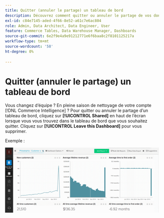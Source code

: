 ```yaml
---
title: Quitter (annuler le partage) un tableau de bord
description: Découvrez comment quitter ou annuler le partage de vos données depuis un tableau de bord.
exl-id: c84e7145-aded-4f66-8e52-a61c7e6ac804
role: Admin, Data Architect, Data Engineer, User
feature: Commerce Tables, Data Warehouse Manager, Dashboards
source-git-commit: 6e2f9e4a9e91212771e6f6baa8c2f8101125217a
workflow-type: tm+mt
source-wordcount: '58'
ht-degree: 0%

---
```


# Quitter (annuler le partage) un tableau de bord

Vous changez d’équipe ? En pleine saison de nettoyage de votre compte [!DNL Commerce Intelligence] ? Pour quitter ou annuler le partage d’un tableau de bord, cliquez sur **[!UICONTROL Shared]** en haut de l’écran lorsque vous vous trouvez dans le tableau de bord que vous souhaitez quitter. Cliquez sur **[!UICONTROL Leave this Dashboard]** pour vous supprimer.

Exemple :

![quitter le tableau de bord](../../assets/Leave_Dashboard.gif)
